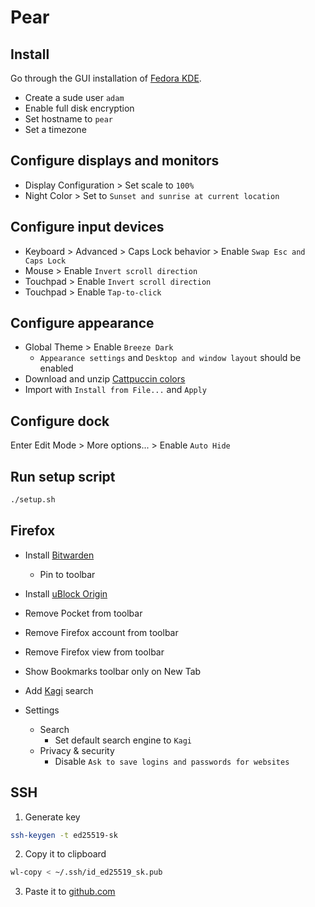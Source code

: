 # Pear

## Install

Go through the GUI installation of [Fedora KDE](https://fedoraproject.org/spins/kde/download).

- Create a sude user `adam`
- Enable full disk encryption
- Set hostname to `pear`
- Set a timezone

## Configure displays and monitors

- Display Configuration > Set scale to `100%`
- Night Color > Set to `Sunset and sunrise at current location`

## Configure input devices 

- Keyboard > Advanced > Caps Lock behavior > Enable `Swap Esc and Caps Lock`
- Mouse > Enable `Invert scroll direction`
- Touchpad > Enable `Invert scroll direction`
- Touchpad > Enable `Tap-to-click`

## Configure appearance
- Global Theme > Enable `Breeze Dark`
    - `Appearance settings` and `Desktop and window layout` should be enabled
- Download and unzip [Cattpuccin colors](https://github.com/catppuccin/kde/releases/latest/download/Mocha-color-schemes.tar.gz)
- Import with `Install from File...` and `Apply`

## Configure dock

Enter Edit Mode > More options... > Enable `Auto Hide`

## Run setup script

```sh
./setup.sh
```

## Firefox

- Install [Bitwarden](https://addons.mozilla.org/en-US/firefox/addon/bitwarden-password-manager/)
    - Pin to toolbar
- Install [uBlock Origin](https://addons.mozilla.org/en-US/firefox/addon/ublock-origin/)
- Remove Pocket from toolbar
- Remove Firefox account from toolbar
- Remove Firefox view from toolbar
- Show Bookmarks toolbar only on New Tab
- Add [Kagi](https://kagi.com/) search

- Settings
    - Search
        - Set default search engine to `Kagi`
    - Privacy & security
        - Disable `Ask to save logins and passwords for websites`

## SSH

1. Generate key

```sh
ssh-keygen -t ed25519-sk
```

2. Copy it to clipboard

```sh
wl-copy < ~/.ssh/id_ed25519_sk.pub
```

3. Paste it to [github.com](https://github.com/settings/keys)
